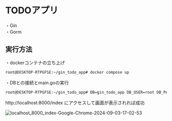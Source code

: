 # TODOアプリ

・Gin  
・Gorm  

## 実行方法

・dockerコンテナの立ち上げ  
```bash
root@DESKTOP-RTPGFSE:~/gin_todo_app# docker compose up
```
  
・DBとの接続とmain.goの実行  
```bash
root@DESKTOP-RTPGFSE:~/gin_todo_app# DB=gin_todo_app DB_USER=root DB_PASSWORD=password DB_HOST=localhost DB_PORT=3306 go run .
```
  
http://localhost:8000/index にアクセスして画面が表示されれば成功  

![localhost_8000_index-Google-Chrome-2024-09-03-17-02-53](https://github.com/user-attachments/assets/55f7d77d-0d3f-43fc-b28e-03ce2e1ad766)

